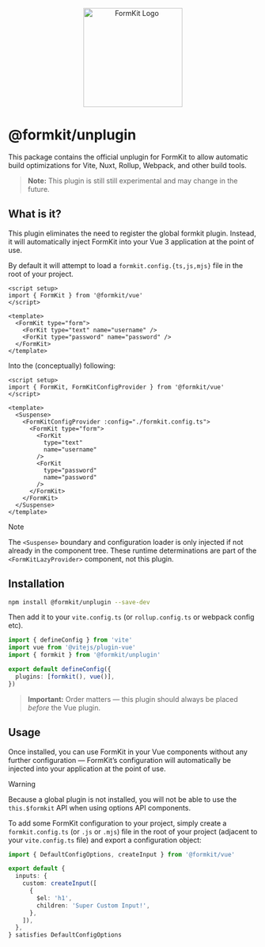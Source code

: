 <p align="center"><a href="https://www.formkit.com" target="_blank" rel="noopener noreferrer"><img width="200" src="https://cdn.formk.it/brand-assets/formkit-logo.png" alt="FormKit Logo"></a></p>

# @formkit/unplugin

This package contains the official unplugin for FormKit to allow automatic build optimizations for Vite, Nuxt, Rollup, Webpack, and other build tools.

> **Note:** This plugin is still still experimental and may change in the future.

## What is it?

This plugin eliminates the need to register the global formkit plugin. Instead, it will automatically inject FormKit into your Vue 3 application at the point of use.

By default it will attempt to load a `formkit.config.{ts,js,mjs}` file in the root of your project.

```vue
<script setup>
import { FormKit } from '@formkit/vue'
</script>

<template>
  <FormKit type="form">
    <ForKit type="text" name="username" />
    <ForKit type="password" name="password" />
  </FormKit>
</template>
```

Into the (conceptually) following:

```vue
<script setup>
import { FormKit, FormKitConfigProvider } from '@formkit/vue'
</script>

<template>
  <Suspense>
    <FormKitConfigProvider :config="./formkit.config.ts">
      <FormKit type="form">
        <ForKit
          type="text"
          name="username"
        />
        <ForKit
          type="password"
          name="password"
        />
      </FormKit>
    </FormKit>
  </Suspense>
</template>
```

> [!NOTE]
> The `<Suspense>` boundary and configuration loader is only injected if not already in the component tree. These runtime determinations are part of the `<FormKitLazyProvider>` component, not this plugin.

## Installation

```bash
npm install @formkit/unplugin --save-dev
```

Then add it to your `vite.config.ts` (or `rollup.config.ts` or webpack config etc).

```ts
import { defineConfig } from 'vite'
import vue from '@vitejs/plugin-vue'
import { formkit } from '@formkit/unplugin'

export default defineConfig({
  plugins: [formkit(), vue()],
})
```

> **Important:** Order matters — this plugin should always be placed _before_ the Vue plugin.

## Usage

Once installed, you can use FormKit in your Vue components without any further configuration — FormKit’s configuration will automatically be injected into your application at the point of use.

> [!WARNING]  
> Because a global plugin is not installed, you will not be able to use the `this.$formkit` API when using options API components.

To add some FormKit configuration to your project, simply create a `formkit.config.ts` (or `.js` or `.mjs`) file in the root of your project (adjacent to your `vite.config.ts` file) and export a configuration object:

```ts
import { DefaultConfigOptions, createInput } from '@formkit/vue'

export default {
  inputs: {
    custom: createInput([
      {
        $el: 'h1',
        children: 'Super Custom Input!',
      },
    ]),
  },
} satisfies DefaultConfigOptions
```
